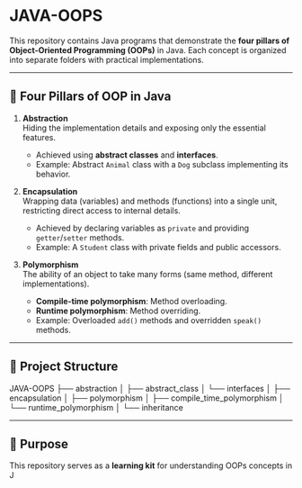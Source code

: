 # JAVA-OOPS

This repository contains Java programs that demonstrate the **four pillars of Object-Oriented Programming (OOPs)** in Java. Each concept is organized into separate folders with practical implementations.

---

## 🔑 Four Pillars of OOP in Java

1. **Abstraction**  
   Hiding the implementation details and exposing only the essential features.  
   - Achieved using **abstract classes** and **interfaces**.  
   - Example: Abstract `Animal` class with a `Dog` subclass implementing its behavior.

2. **Encapsulation**  
   Wrapping data (variables) and methods (functions) into a single unit, restricting direct access to internal details.  
   - Achieved by declaring variables as `private` and providing `getter`/`setter` methods.  
   - Example: A `Student` class with private fields and public accessors.

3. **Polymorphism**  
   The ability of an object to take many forms (same method, different implementations).  
   - **Compile-time polymorphism**: Method overloading.  
   - **Runtime polymorphism**: Method overriding.  
   - Example: Overloaded `add()` methods and overridden `speak()` methods.



---

## 📂 Project Structure

JAVA-OOPS
├── abstraction
│ ├── abstract_class
│ └── interfaces
│
├── encapsulation
│
├── polymorphism
│ ├── compile_time_polymorphism
│ └── runtime_polymorphism
│
└── inheritance 



---

## 🚀 Purpose
This repository serves as a **learning kit** for understanding OOPs concepts in J
